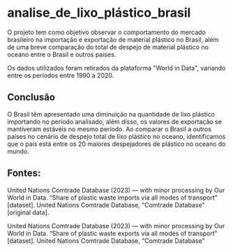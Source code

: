 # analise_de_lixo_plástico_brasil
O projeto tem como objetivo observar o comportamento do mercado brasileiro na importação e exportação de material plástico no Brasil, além de uma breve comparação do total de despejo de material plástico no oceano entre o Brasil e outros paises.

Os dados utilizados foram retirados da plataforma "World in Data", variando entre os períodos entre 1990 a 2020.

## Conclusão 

O Brasil têm apresentado uma diminuição na quantidade de lixo plástico importando no período analisado, além disso, os valores de exportação se mantiveram estáveis no mesmo período. Ao comparar o Brasil a outros países no cenário de despejo total de lixo plástico no oceano, identificamos que o país está entre os 20 maiores despejadores de plástico no oceano do mundo.

## Fontes: 

United Nations Comtrade Database (2023) — with minor processing by Our World in Data. “Share of plastic waste imports via all modes of transport” [dataset]. United Nations Comtrade Database, “Comtrade Database” [original data].

United Nations Comtrade Database (2023) — with minor processing by Our World in Data. “Share of plastic waste exports via all modes of transport” [dataset]. United Nations Comtrade Database, “Comtrade Database”
